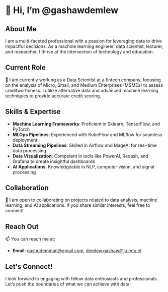 # 👋 Hi, I’m @gashawdemlew

## About Me
I am a multi-faceted professional with a passion for leveraging data to drive impactful decisions. As a machine learning engineer, data scientist, lecturer, and researcher, I thrive at the intersection of technology and education.

## Current Role
🌱 I am currently working as a Data Scientist at a fintech company, focusing on the analysis of Micro, Small, and Medium Enterprises (MSMEs) to assess creditworthiness. I utilize alternative data and advanced machine learning techniques to provide accurate credit scoring.

## Skills & Expertise
- **Machine Learning Frameworks**: Proficient in Sklearn, TensorFlow, and PyTorch
- **MLOps Pipelines**: Experienced with KubeFlow and MLflow for seamless deployment
- **Data Streaming Pipelines**: Skilled in Airflow and MageAI for real-time data processing
- **Data Visualization**: Competent in tools like PowerAI, Redash, and Grafana to create insightful dashboards
- **AI Applications**: Knowledgeable in NLP, computer vision, and signal processing

## Collaboration
💞️ I am open to collaborating on projects related to data analysis, machine learning, and AI applications. If you share similar interests, feel free to connect!

## Reach Out
📫 You can reach me at:
- **Email**: [gashudemman@gmail.com](mailto:gashudemman@gmail.com), [demlew.gashaw@ju.edu.et](mailto:demlew.gashaw@ju.edu.et)

## Let's Connect!
I look forward to engaging with fellow data enthusiasts and professionals. Let’s push the boundaries of what we can achieve with data!

